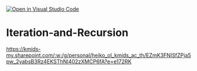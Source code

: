 [![Open in Visual Studio Code](https://classroom.github.com/assets/open-in-vscode-c66648af7eb3fe8bc4f294546bfd86ef473780cde1dea487d3c4ff354943c9ae.svg)](https://classroom.github.com/online_ide?assignment_repo_id=9183090&assignment_repo_type=AssignmentRepo)
# Iteration-and-Recursion
https://kmids-my.sharepoint.com/:w:/g/personal/heiko_ol_kmids_ac_th/EZmK3FNISfZPja5pw_2yabsB3Rz4EKSThNI402zXMCP6fA?e=e172RK


